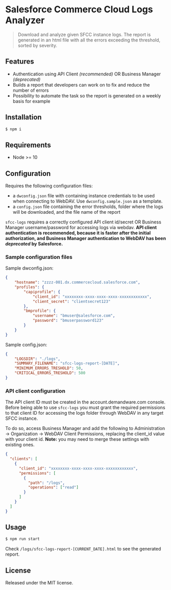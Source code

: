# Salesforce Commerce Cloud Logs Analyzer

> Download and analyze given SFCC instance logs. The report is generated in an html file with all the errors exceeding the threshold, sorted by severity.

## Features

- Authentication using API Client _(recommended)_ OR Business Manager _(deprecated)_
- Builds a report that developers can work on to fix and reduce the number of errors
- Possibility to automate the task so the report is generated on a weekly basis for example

## Installation

```bash
$ npm i
```

## Requirements

- Node >= 10

## Configuration

Requires the following configuration files:

- a `dwconfig.json` file with containing instance credentials to be used when connecting to WebDAV. Use `dwconfig.sample.json` as a template.
- a `config.json` file containing the error thresholds, folder where the logs will be downloaded, and the file name of the report

`sfcc-logs` requires a correctly configured API client id/secret OR Business Manager username/password for accessing logs via webdav. **API client authentication is recommended, because it is faster after the initial authorization, and Business Manager authentication to WebDAV has been _deprecated_ by Salesforce.**

### Sample configuration files

Sample dwconfig.json:
```json
{
    "hostname": "zzzz-001.dx.commercecloud.salesforce.com",
    "profiles": {
        "capiprofile": {
            "client_id": "xxxxxxxx-xxxx-xxxx-xxxx-xxxxxxxxxxxx",
            "client_secret": "clientsecret123"
        },
        "bmprofile": {
            "username": "bmuser@salesforce.com",
            "password": "bmuserpassword123"
        }
    }
}
```

Sample config.json:
```json
{
    "LOGSDIR": "./logs",
    "SUMMARY_FILENAME": "sfcc-logs-report-[DATE]",
    "MINIMUM_ERRORS_TRESHOLD": 50,
    "CRITICAL_ERRORS_TRESHOLD": 500
}
```

### API client configuration

The API client ID must be created in the account.demandware.com console. Before being able to use `sfcc-logs` you must grant the required permissions to that client ID for accessing the logs folder through WebDAV in any target SFCC instance.

To do so, access Business Manager and add the following to Administration -> Organization -> WebDAV Client Permissions, replacing the client_id value with your client id. **Note:** you may need to merge these settings with existing ones.

```json
{
  "clients": [
    {
      "client_id": "xxxxxxxx-xxxx-xxxx-xxxx-xxxxxxxxxxxx",
      "permissions": [
        {
          "path": "/logs",
          "operations": ["read"]
        }
      ]
    }
  ]
}
```

## Usage

```bash
$ npm run start
```
Check `/logs/sfcc-logs-report-[CURRENT_DATE].html` to see the generated report.

## License

Released under the MIT license.